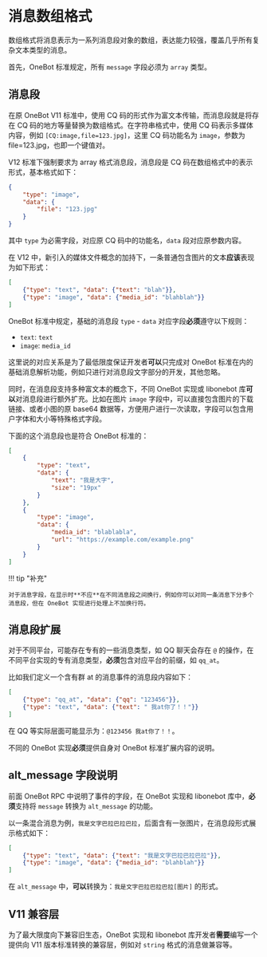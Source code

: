 # 消息数组格式

数组格式将消息表示为一系列消息段对象的数组，表达能力较强，覆盖几乎所有复杂文本类型的消息。

首先，OneBot 标准规定，所有 `message` 字段必须为 `array` 类型。

## 消息段

在原 OneBot V11 标准中，使用 CQ 码的形式作为富文本传输，而消息段就是将存在 CQ 码的地方等量替换为数组格式。在字符串格式中，使用 CQ 码表示多媒体内容，例如 `[CQ:image,file=123.jpg]`，这里 CQ 码功能名为 `image`，参数为 file=123.jpg，也即一个键值对。

V12 标准下强制要求为 array 格式消息段，消息段是 CQ 码在数组格式中的表示形式，基本格式如下：

```json
{
    "type": "image",
    "data": {
        "file": "123.jpg"
    }
}
```

其中 `type` 为必需字段，对应原 CQ 码中的功能名，`data` 段对应原参数内容。

在 V12 中，新引入的媒体文件概念的加持下，一条普通包含图片的文本**应该**表现为如下形式：

```json
[
    {"type": "text", "data": {"text": "blah"}},
    {"type": "image", "data": {"media_id": "blahblah"}}
]
```

OneBot 标准中规定，基础的消息段 `type` - `data` 对应字段**必须**遵守以下规则：

- `text`: `text`
- `image`: `media_id`

这里说的对应关系是为了最低限度保证开发者**可以**只完成对 OneBot 标准在内的基础消息解析功能，例如只进行对消息段文字部分的开发，其他忽略。

同时，在消息段支持多种富文本的概念下，不同 OneBot 实现或 libonebot 库**可以**对消息段进行额外扩充。比如在图片 `image` 字段中，可以直接包含图片的下载链接、或者小图的原 base64 数据等，方便用户进行一次读取，字段可以包含用户字体和大小等特殊格式字段。

下面的这个消息段也是符合 OneBot 标准的：

```json
[
    {
        "type": "text",
        "data": {
            "text": "我是大字",
            "size": "19px"
        }
    },
    {
        "type": "image",
        "data": {
            "media_id": "blablabla",
            "url": "https://example.com/example.png"
        }
    }
]
```

!!! tip "补充"

    对于消息字段，在显示时**不应**在不同消息段之间换行，例如你可以对同一条消息下分多个消息段，但在 OneBot 实现进行处理上不加换行符。

## 消息段扩展

对于不同平台，可能存在专有的一些消息类型，如 QQ 聊天会存在 `@` 的操作，在不同平台实现的专有消息类型，**必须**包含对应平台的前缀，如 `qq_at`。

比如我们定义一个含有群 at 的消息事件的消息段内容如下：

```json
[
    {"type": "qq_at", "data": {"qq": "123456"}},
    {"type": "text", "data": {"text": " 我at你了！！"}}
]
```

在 QQ 等实际层面可能显示为：`@123456 我at你了！！`。

不同的 OneBot 实现**必须**提供自身对 OneBot 标准扩展内容的说明。

## alt_message 字段说明

前面 OneBot RPC 中说明了事件的字段，在 OneBot 实现和 libonebot 库中，**必须**支持将 `message` 转换为 `alt_message` 的功能。

以一条混合消息为例，`我是文字巴拉巴拉巴拉`，后面含有一张图片，在消息段形式展示格式如下：

```json
[
    {"type": "text", "data": {"text": "我是文字巴拉巴拉巴拉"}},
    {"type": "image", "data": {"media_id": "blahblah"}}
]
```

在 `alt_message` 中，**可以**转换为：`我是文字巴拉巴拉巴拉[图片]` 的形式。

## V11 兼容层

为了最大限度向下兼容旧生态，OneBot 实现和 libonebot 库开发者**需要**编写一个提供向 V11 版本标准转换的兼容层，例如对 `string` 格式的消息做兼容等。